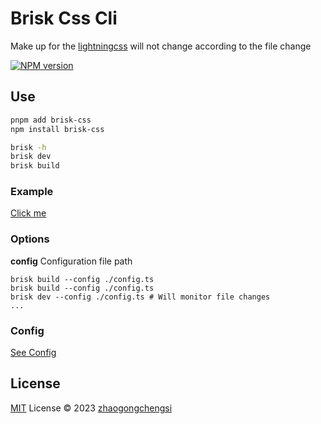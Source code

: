 # Brisk Css Cli

Make up for the [lightningcss](https://lightningcss.dev/docs.html) will not change according to the file change

[![NPM version](https://img.shields.io/npm/v/brisk-css?color=a1b858&label=)](https://www.npmjs.com/package/brisk-css)


## Use

```bash
pnpm add brisk-css
npm install brisk-css
```

```sh
brisk -h
brisk dev
brisk build
```


### Example
[Click me](https://github.com/zhaogongchengsi/briskcss/tree/main/example)

### Options

**config** Configuration file path

```
brisk build --config ./config.ts
brisk build --config ./config.ts
brisk dev --config ./config.ts # Will monitor file changes
...
```

### Config

[See Config](https://github.com/zhaogongchengsi/briskcss/blob/main/src/config.ts)

## License

[MIT](./LICENSE) License © 2023 [zhaogongchengsi](https://github.com/zhaogongchengsi)
